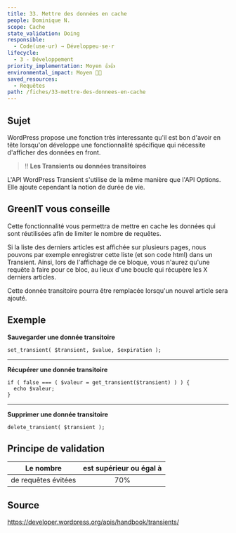 ```yaml
---
title: 33. Mettre des données en cache
people: Dominique N.
scope: Cache
state_validation: Doing
responsible: 
  - Code(use·ur) → Développeu·se·r
lifecycle: 
  - 3 - Développement
priority_implementation: Moyen 👍👍
environmental_impact: Moyen 🌱🌱
saved_resources:
  - Requêtes
path: /fiches/33-mettre-des-donnees-en-cache
---
```


## Sujet

WordPress propose une fonction très interessante qu'il est bon d'avoir en tête lorsqu'on développe une fonctionnalité spécifique qui nécessite d'afficher des données en front.

> !! **Les Transients ou données transitoires**

L'API WordPress Transient s'utilise de la même manière que l'API Options. Elle ajoute cependant la notion de durée de vie.

## GreenIT vous conseille

Cette fonctionnalité vous permettra de mettre en cache les données qui sont réutilisées afin de limiter le nombre de requêtes.

Si la liste des derniers articles est affichée sur plusieurs pages, nous pouvons par exemple enregistrer cette liste (et son code html) dans un Transient. Ainsi, lors de l'affichage de ce bloque, vous n'aurez qu'une requête à faire pour ce bloc, au lieux d'une boucle qui récupère les X derniers articles.

Cette donnée transitoire pourra être remplacée lorsqu'un nouvel article sera ajouté.

## Exemple

**Sauvegarder une donnée transitoire**

`set_transient( $transient, $value, $expiration );`

---

**Récupérer une donnée transitoire**

```
if ( false === ( $valeur = get_transient($transient) ) ) {
  echo $valeur;
}
```

---

**Supprimer une donnée transitoire**

`delete_transient( $transient );`

## Principe de validation

| Le nombre  | est supérieur ou égal à |
| ------------- | :---------------------: |
| de requêtes évitées        |            70%            |

## Source

<https://developer.wordpress.org/apis/handbook/transients/>